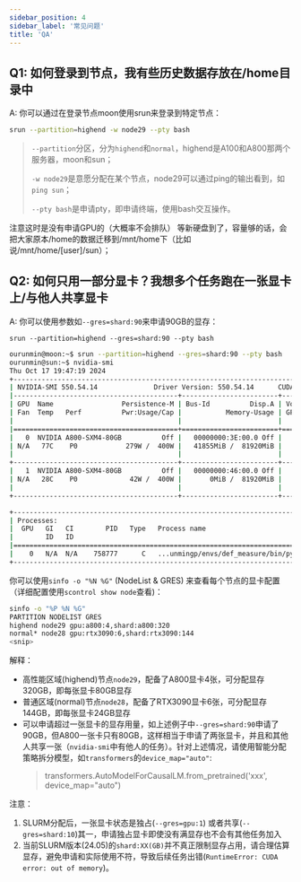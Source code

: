 ```yaml
---
sidebar_position: 4
sidebar_label: '常见问题'
title: 'QA'
---
```


## Q1: 如何登录到节点，我有些历史数据存放在/home目录中

A: 你可以通过在登录节点moon使用srun来登录到特定节点：
```bash
srun --partition=highend -w node29 --pty bash
```
> `--partition`分区，分为`highend`和`normal`，highend是A100和A800那两个服务器，moon和sun；
>
> `-w node29`是意愿分配在某个节点，node29可以通过ping的输出看到，如`ping sun`；
>
> `--pty bash`是申请pty，即申请终端，使用bash交互操作。

注意这时是没有申请GPU的（大概率不会排队）
等新硬盘到了，容量够的话，会把大家原本/home的数据迁移到/mnt/home下（比如说/mnt/home/[user]/sun）；

## Q2: 如何只用一部分显卡？我想多个任务跑在一张显卡上/与他人共享显卡

A: 你可以使用参数如`--gres=shard:90`来申请90GB的显存：

`srun --partition=highend --gres=shard:90 --pty bash`

```bash
ourunmin@moon:~$ srun --partition=highend --gres=shard:90 --pty bash
ourunmin@sun:~$ nvidia-smi
Thu Oct 17 19:47:19 2024
+-----------------------------------------------------------------------------------------+
| NVIDIA-SMI 550.54.14              Driver Version: 550.54.14      CUDA Version: 12.4     |
|-----------------------------------------+------------------------+----------------------+
| GPU  Name                 Persistence-M | Bus-Id          Disp.A | Volatile Uncorr. ECC |
| Fan  Temp   Perf          Pwr:Usage/Cap |           Memory-Usage | GPU-Util  Compute M. |
|                                         |                        |               MIG M. |
|=========================================+========================+======================|
|   0  NVIDIA A800-SXM4-80GB          Off |   00000000:3E:00.0 Off |                    0 |
| N/A   77C    P0            279W /  400W |   41855MiB /  81920MiB |     95%      Default |
|                                         |                        |             Disabled |
+-----------------------------------------+------------------------+----------------------+
|   1  NVIDIA A800-SXM4-80GB          Off |   00000000:46:00.0 Off |                    0 |
| N/A   28C    P0             42W /  400W |       0MiB /  81920MiB |      0%      Default |
|                                         |                        |             Disabled |
+-----------------------------------------+------------------------+----------------------+

+-----------------------------------------------------------------------------------------+
| Processes:                                                                              |
|  GPU   GI   CI        PID   Type   Process name                              GPU Memory |
|        ID   ID                                                               Usage      |
|=========================================================================================|
|    0   N/A  N/A    758777      C   ...unmingp/envs/def_measure/bin/python      41846MiB |
+-----------------------------------------------------------------------------------------+
```

你可以使用`sinfo -o "%N %G"` (NodeList & GRES) 来查看每个节点的显卡配置（详细配置使用`scontrol show node`查看)：

```bash
sinfo -o "%P %N %G"
PARTITION NODELIST GRES
highend node29 gpu:a800:4,shard:a800:320
normal* node28 gpu:rtx3090:6,shard:rtx3090:144
<snip>
```

解释：

- 高性能区域(highend)节点`node29`，配备了A800显卡4张，可分配显存320GB，即每张显卡80GB显存
- 普通区域(normal)节点`node28`，配备了RTX3090显卡6张，可分配显存144GB，即每张显卡24GB显存
- 可以申请超过一张显卡的显存用量，如上述例子中`--gres=shard:90`申请了90GB，但A800一张卡只有80GB，这样相当于申请了两张显卡，并且和其他人共享一张（`nvidia-smi`中有他人的任务）。针对上述情况，请使用智能分配策略拆分模型，如`transformers`的`device_map="auto"`:
  > transformers.AutoModelForCausalLM.from_pretrained('xxx', device_map="auto")

注意：

1. SLURM分配后，一张显卡状态是独占(`--gres=gpu:1`) 或者共享(`--gres=shard:10`)其一，申请独占显卡即使没有满显存也不会有其他任务加入
2. 当前SLURM版本(24.05)的`shard:XX(GB)`并不真正限制显存占用，请合理估算显存，避免申请和实际使用不符，导致后续任务出错(`RuntimeError: CUDA error: out of memory`)。

